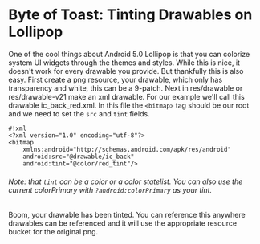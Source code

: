 # Byte of Toast: Tinting Drawables on Lollipop

One of the cool things about Android 5.0 Lollipop is that you can colorize system UI widgets through the themes and styles.
 While this is nice, it doesn't work for every drawable you provide.
 But thankfully this is also easy.
 First create a png resource, your drawable, which only has transparency and white, this can be a 9-patch.
 Next in res/drawable or res/drawable-v21 make an xml drawable.
 For our example we'll call this drawable ic_back_red.xml.
 In this file the `<bitmap>` tag should be our root and we need to set the `src` and `tint` fields.
 
    #!xml
    <?xml version="1.0" encoding="utf-8"?>
    <bitmap
        xmlns:android="http://schemas.android.com/apk/res/android"
        android:src="@drawable/ic_back"
        android:tint="@color/red_tint"/>

###### Note: that `tint` can be a color or a color statelist. You can also use the current colorPrimary with `?android:colorPrimary` as your tint.

Boom, your drawable has been tinted.
 You can reference this anywhere drawables can be referenced and it will use the appropriate resource bucket for the original png.
